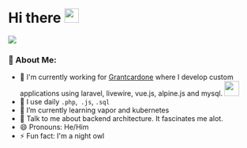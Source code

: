 # Hi there <img src="https://github.com/TheDudeThatCode/TheDudeThatCode/blob/master/Assets/Hi.gif" width="29px">

![](https://camo.githubusercontent.com/992babdffd8c74a1502de375fbdf7e4d54773242/68747470733a2f2f6d656469612e67697068792e636f6d2f6d656469612f53576f536b4e36447854737a71494b4571762f67697068792e676966)

### 🤵 About Me:
- 🏦 I'm currently working for <a href="https://grantcardone.com">Grantcardone</a> where I develop custom applications using laravel, livewire, vue.js, alpine.js and mysql. 
      <img src="https://media.giphy.com/media/WUlplcMpOCEmTGBtBW/giphy.gif" width="30">
- 🤔 I use daily ```.php```,``` .js```, ```.sql```
- 🌱 I’m currently learning vapor and kubernetes
- 💬 Talk to me about backend architecture. It fascinates me alot.
- 😄 Pronouns: He/Him
- ⚡ Fun fact: I'm a night owl
